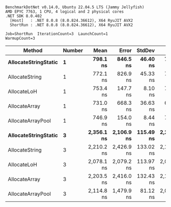 ```

BenchmarkDotNet v0.14.0, Ubuntu 22.04.5 LTS (Jammy Jellyfish)
AMD EPYC 7763, 1 CPU, 4 logical and 2 physical cores
.NET SDK 8.0.402
  [Host]   : .NET 8.0.8 (8.0.824.36612), X64 RyuJIT AVX2
  ShortRun : .NET 8.0.8 (8.0.824.36612), X64 RyuJIT AVX2

Job=ShortRun  IterationCount=3  LaunchCount=1  
WarmupCount=3  

```
| Method               | Number | Mean       | Error      | StdDev    | Min        | Max        | Gen0   | Gen1   | Allocated |
|--------------------- |------- |-----------:|-----------:|----------:|-----------:|-----------:|-------:|-------:|----------:|
| **AllocateStringStatic** | **1**      |   **798.1 ns** |   **846.5 ns** |  **46.40 ns** |   **753.6 ns** |   **846.2 ns** | **0.0124** | **0.0114** |   **1.02 KB** |
| AllocateString       | 1      |   772.1 ns |   826.9 ns |  45.33 ns |   719.9 ns |   801.8 ns | 0.0124 | 0.0114 |   1.02 KB |
| AllocateLoH          | 1      |   753.4 ns |   147.7 ns |   8.10 ns |   748.2 ns |   762.7 ns | 0.0124 | 0.0114 |   1.02 KB |
| AllocateArray        | 1      |   731.0 ns |   668.3 ns |  36.63 ns |   690.5 ns |   762.0 ns | 0.0124 | 0.0114 |   1.02 KB |
| AllocateArrayPool    | 1      |   746.9 ns |   154.0 ns |   8.44 ns |   737.2 ns |   752.3 ns | 0.0124 | 0.0114 |   1.02 KB |
| **AllocateStringStatic** | **3**      | **2,356.1 ns** | **2,106.9 ns** | **115.49 ns** | **2,222.8 ns** | **2,426.3 ns** | **0.0343** | **0.0305** |   **3.07 KB** |
| AllocateString       | 3      | 2,210.2 ns | 2,426.9 ns | 133.02 ns | 2,110.4 ns | 2,361.2 ns | 0.0343 | 0.0305 |   3.07 KB |
| AllocateLoH          | 3      | 2,078.1 ns | 2,079.2 ns | 113.97 ns | 2,000.7 ns | 2,208.9 ns | 0.0343 | 0.0305 |   3.07 KB |
| AllocateArray        | 3      | 2,203.5 ns | 2,416.0 ns | 132.43 ns | 2,101.0 ns | 2,353.0 ns | 0.0343 | 0.0305 |   3.07 KB |
| AllocateArrayPool    | 3      | 2,114.8 ns | 1,479.9 ns |  81.12 ns | 2,049.2 ns | 2,205.5 ns | 0.0343 | 0.0305 |   3.07 KB |
